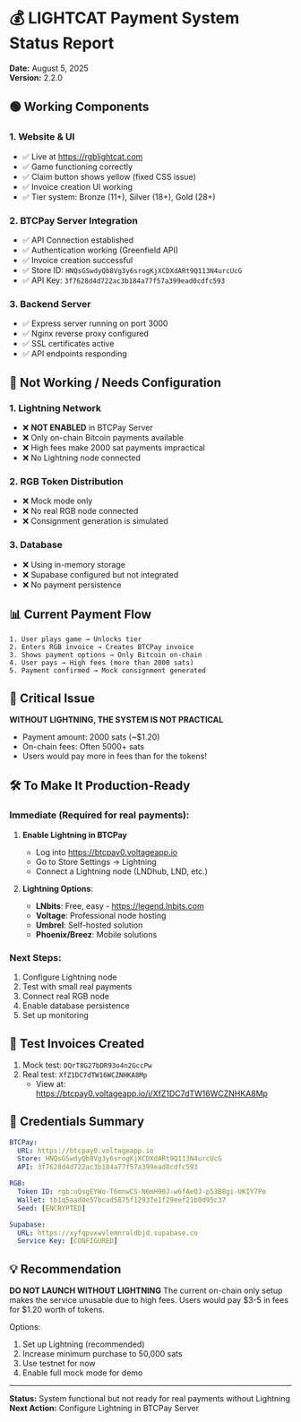 # 💰 LIGHTCAT Payment System Status Report
**Date:** August 5, 2025  
**Version:** 2.2.0

## 🟢 Working Components

### 1. Website & UI
- ✅ Live at https://rgblightcat.com
- ✅ Game functioning correctly
- ✅ Claim button shows yellow (fixed CSS issue)
- ✅ Invoice creation UI working
- ✅ Tier system: Bronze (11+), Silver (18+), Gold (28+)

### 2. BTCPay Server Integration
- ✅ API Connection established
- ✅ Authentication working (Greenfield API)
- ✅ Invoice creation successful
- ✅ Store ID: `HNQsGSwdyQb8Vg3y6srogKjXCDXdARt9Q113N4urcUcG`
- ✅ API Key: `3f7628d4d722ac3b184a77f57a399ead0cdfc593`

### 3. Backend Server
- ✅ Express server running on port 3000
- ✅ Nginx reverse proxy configured
- ✅ SSL certificates active
- ✅ API endpoints responding

## 🔴 Not Working / Needs Configuration

### 1. Lightning Network
- ❌ **NOT ENABLED** in BTCPay Server
- ❌ Only on-chain Bitcoin payments available
- ❌ High fees make 2000 sat payments impractical
- ❌ No Lightning node connected

### 2. RGB Token Distribution
- ❌ Mock mode only
- ❌ No real RGB node connected
- ❌ Consignment generation is simulated

### 3. Database
- ❌ Using in-memory storage
- ❌ Supabase configured but not integrated
- ❌ No payment persistence

## 📊 Current Payment Flow

```
1. User plays game → Unlocks tier
2. Enters RGB invoice → Creates BTCPay invoice
3. Shows payment options → Only Bitcoin on-chain
4. User pays → High fees (more than 2000 sats)
5. Payment confirmed → Mock consignment generated
```

## 🚨 Critical Issue

**WITHOUT LIGHTNING, THE SYSTEM IS NOT PRACTICAL**
- Payment amount: 2000 sats (~$1.20)
- On-chain fees: Often 5000+ sats
- Users would pay more in fees than for the tokens!

## 🛠️ To Make It Production-Ready

### Immediate (Required for real payments):
1. **Enable Lightning in BTCPay**
   - Log into https://btcpay0.voltageapp.io
   - Go to Store Settings → Lightning
   - Connect a Lightning node (LNDhub, LND, etc.)

2. **Lightning Options**:
   - **LNbits**: Free, easy - https://legend.lnbits.com
   - **Voltage**: Professional node hosting
   - **Umbrel**: Self-hosted solution
   - **Phoenix/Breez**: Mobile solutions

### Next Steps:
1. Configure Lightning node
2. Test with small real payments
3. Connect real RGB node
4. Enable database persistence
5. Set up monitoring

## 📝 Test Invoices Created

1. Mock test: `DQrT8G27bDR93o4n2GccPw`
2. Real test: `XfZ1DC7dTW16WCZNHKA8Mp`
   - View at: https://btcpay0.voltageapp.io/i/XfZ1DC7dTW16WCZNHKA8Mp

## 🔐 Credentials Summary

```yaml
BTCPay:
  URL: https://btcpay0.voltageapp.io
  Store: HNQsGSwdyQb8Vg3y6srogKjXCDXdARt9Q113N4urcUcG
  API: 3f7628d4d722ac3b184a77f57a399ead0cdfc593

RGB:
  Token ID: rgb:uQsgEYWo-T6mnwCS-N6mH90J-w6fAeQJ-p53B8gi-UKIY7Po
  Wallet: tb1q5aad0e57bcad5875f12937e1f29eef21b0d95c37
  Seed: [ENCRYPTED]

Supabase:
  URL: https://xyfqpvxwvlemnraldbjd.supabase.co
  Service Key: [CONFIGURED]
```

## 💡 Recommendation

**DO NOT LAUNCH WITHOUT LIGHTNING**
The current on-chain only setup makes the service unusable due to high fees. Users would pay $3-5 in fees for $1.20 worth of tokens.

Options:
1. Set up Lightning (recommended)
2. Increase minimum purchase to 50,000 sats
3. Use testnet for now
4. Enable full mock mode for demo

---
**Status:** System functional but not ready for real payments without Lightning
**Next Action:** Configure Lightning in BTCPay Server